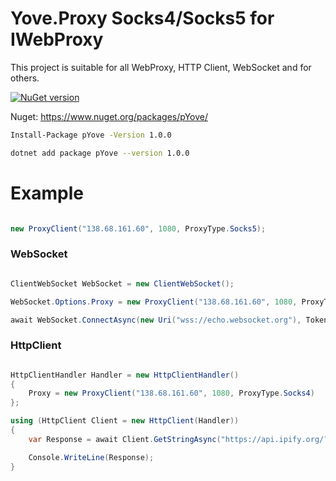 # Yove.Proxy Socks4/Socks5 for IWebProxy

This project is suitable for all WebProxy, HTTP Client, WebSocket and for others.

[![NuGet version](https://badge.fury.io/nu/pYove.svg)](https://badge.fury.io/nu/pYove)

Nuget: https://www.nuget.org/packages/pYove/

```sh
Install-Package pYove -Version 1.0.0
```
```sh
dotnet add package pYove --version 1.0.0
```

# Example

```csharp

new ProxyClient("138.68.161.60", 1080, ProxyType.Socks5);

```

### WebSocket

```csharp

ClientWebSocket WebSocket = new ClientWebSocket();

WebSocket.Options.Proxy = new ProxyClient("138.68.161.60", 1080, ProxyType.Socks4);

await WebSocket.ConnectAsync(new Uri("wss://echo.websocket.org"), TokenSource.Token);

```

### HttpClient

```csharp

HttpClientHandler Handler = new HttpClientHandler()
{
    Proxy = new ProxyClient("138.68.161.60", 1080, ProxyType.Socks4)
};

using (HttpClient Client = new HttpClient(Handler))
{
    var Response = await Client.GetStringAsync("https://api.ipify.org/?format=json");

    Console.WriteLine(Response);
}

```
